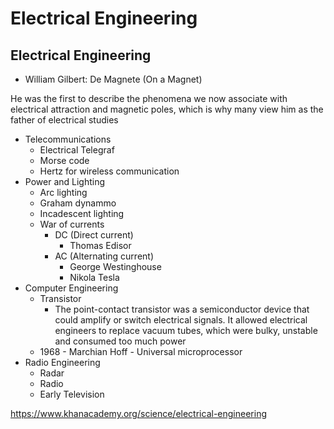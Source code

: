 # Electrical Engineering

## Electrical Engineering

- William Gilbert: De Magnete (On a Magnet)

He was the first to describe the phenomena we now associate with electrical attraction and magnetic poles, which is why many view him as the father of electrical studies

- Telecommunications
  - Electrical Telegraf
  - Morse code
  - Hertz for wireless communication
- Power and Lighting
  - Arc lighting
  - Graham dynammo
  - Incadescent lighting
  - War of currents
    - DC (Direct current)
      - Thomas Edisor
    - AC (Alternating current)
      - George Westinghouse
      - Nikola Tesla
- Computer Engineering
  - Transistor
    - The point-contact transistor was a semiconductor device that could amplify or switch electrical signals. It allowed electrical engineers to replace vacuum tubes, which were bulky, unstable and consumed too much power
  - 1968 - Marchian Hoff - Universal microprocessor
- Radio Engineering
  - Radar
  - Radio
  - Early Television

<https://www.khanacademy.org/science/electrical-engineering>
